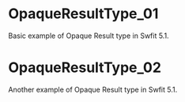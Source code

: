 # OpaqueResultType_01
Basic example of Opaque Result type in Swfit 5.1.

# OpaqueResultType_02
Another example of Opaque Result type in Swfit 5.1.
